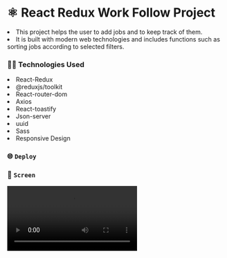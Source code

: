 # ⚛️ React Redux Work Follow Project

<li>This project helps the user to add jobs and to keep track of them.</li>
<li>It is built with modern web technologies and includes functions such as sorting jobs according to selected filters.</li>

### 🧑‍💻 Technologies Used

<li>React-Redux</li>
<li>@reduxjs/toolkit</li>
<li>React-router-dom</li>
<li>Axios</li>
<li>React-toastify</li>
<li>Json-server</li>
<li>uuid</li>
<li>Sass</li>
<li>Responsive Design</li>

### 🌐 `Deploy`



### 🎥 `Screen`

![Watch the screen](https://github.com/Viejyn/React-Redux-Work-Follow-Project/blob/1cdfd6471b6718d4eb34e0faa4bb9945fafafb4e/Work.mp4)


